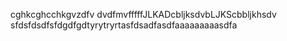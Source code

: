 cghkcghcchkgvzdfv dvdfmvfffffJLKADcbljksdvbLJKScbbljkhsdv
sfdsfdsdfsfdgdfgdtyrytryrtasfdsadfasdfaaaaaaaaasdfa